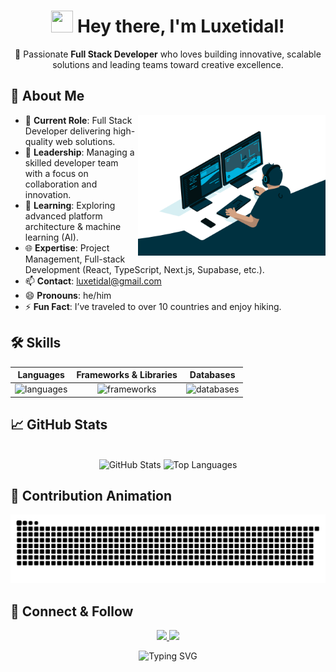 <!-- Greeting -->
<h1 align="center">
  <img src="https://raw.githubusercontent.com/Tarikul-Islam-Anik/Animated-Fluent-Emojis/master/Emojis/Hand%20gestures/Waving%20Hand.png" width="35" height="35" /> 
  Hey there, I'm <strong>Luxetidal</strong>!
</h1>

<p align="center">
  🚀 Passionate <strong>Full Stack Developer</strong> who loves building innovative, scalable solutions and leading teams toward creative excellence.  
</p>

## 🌟 About Me

<img align="right" alt="coding" width="300" src="https://github.com/luxetidal/luxetidal/blob/main/assests/images/coding_gif.gif"/>

- 💼 **Current Role**: Full Stack Developer delivering high-quality web solutions.  
- 🤝 **Leadership**: Managing a skilled developer team with a focus on collaboration and innovation.  
- 🚀 **Learning**: Exploring advanced platform architecture & machine learning (AI).  
- 🌐 **Expertise**: Project Management, Full-stack Development (React, TypeScript, Next.js, Supabase, etc.).  
- 📫 **Contact**: [luxetidal@gmail.com](mailto:luxetidal@gmail.com)  
- 😄 **Pronouns**: he/him  
- ⚡ **Fun Fact**: I’ve traveled to over 10 countries and enjoy hiking.  

## 🛠 Skills

<table>
  <thead>
    <tr>
      <th>Languages</th>
      <th>Frameworks & Libraries</th>
      <th>Databases</th>
    </tr>
  </thead>
  <tbody>
    <tr>
      <td align="center">
        <img src="https://skillicons.dev/icons?i=js,ts,nodejs,cpp,cs,php,py,rust,ruby,solidity&perline=5" height="120" alt="languages" />
      </td>
      <td align="center">
        <img src="https://skillicons.dev/icons?i=react,vue,nextjs,nuxtjs,nestjs,express,laravel,django,redux,graphql&perline=5" height="120" alt="frameworks" />
      </td>
      <td align="center">
        <img src="https://skillicons.dev/icons?i=mongodb,mysql,postgres,sqlite,supabase&perline=3" height="120" alt="databases" />
      </td>
    </tr>
  </tbody>
</table>

## 📈 GitHub Stats

<div align="center">

<!-- GitHub Stats Cards -->
<br/>
<img src="https://github-readme-stats.vercel.app/api?username=luxetidal&show_icons=true&theme=default&hide_border=false" height="165" alt="GitHub Stats"/>
<img src="https://github-readme-stats.vercel.app/api/top-langs/?username=luxetidal&layout=compact&theme=default&hide_border=false" height="165" alt="Top Languages"/>

</div>

## 🐍 Contribution Animation

<p align="center">
  <img src="https://raw.githubusercontent.com/luxetidal/luxetidal/output/github-contribution-grid-snake.svg" alt="snake animation" />
</p>

## 🤝 Connect & Follow

<p align="center">
  <a href="https://github.com/luxetidal">
    <img src="https://img.shields.io/github/followers/luxetidal?label=Follow&style=social" height="30" />
  </a>
  <a href="https://github.com/luxetidal?tab=repositories">
    <img src="https://img.shields.io/github/stars/luxetidal?label=Star&style=social" height="30" />
  </a>
</p>

<p align="center">
  <img src="https://readme-typing-svg.demolab.com?font=Fira+Code&size=22&pause=1000&color=F78518&width=700&lines=Don't+forget+to+star+the+repositories+you+like!;Follow+me+for+more+cool+projects!" alt="Typing SVG" />
</p>
